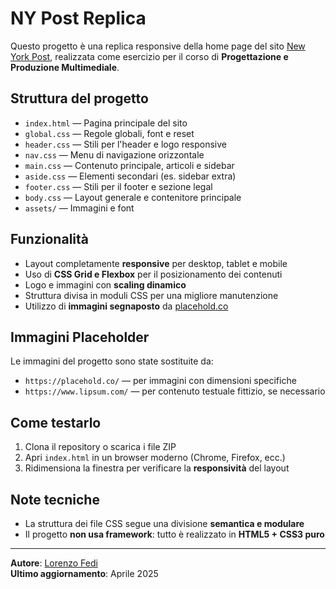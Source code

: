 # NY Post Replica

Questo progetto è una replica responsive della home page del sito [New York Post](https://nypost.com), realizzata come esercizio per il corso di **Progettazione e Produzione Multimediale**.

## Struttura del progetto

- `index.html` — Pagina principale del sito
- `global.css` — Regole globali, font e reset
- `header.css` — Stili per l'header e logo responsive
- `nav.css` — Menu di navigazione orizzontale
- `main.css` — Contenuto principale, articoli e sidebar
- `aside.css` — Elementi secondari (es. sidebar extra)
- `footer.css` — Stili per il footer e sezione legal
- `body.css` — Layout generale e contenitore principale
- `assets/` — Immagini e font

## Funzionalità

-  Layout completamente **responsive** per desktop, tablet e mobile
-  Uso di **CSS Grid e Flexbox** per il posizionamento dei contenuti
-  Logo e immagini con **scaling dinamico**
-  Struttura divisa in moduli CSS per una migliore manutenzione
-  Utilizzo di **immagini segnaposto** da [placehold.co](https://placehold.co)

## Immagini Placeholder

Le immagini del progetto sono state sostituite da:
- `https://placehold.co/` — per immagini con dimensioni specifiche
- `https://www.lipsum.com/` — per contenuto testuale fittizio, se necessario

## Come testarlo

1. Clona il repository o scarica i file ZIP
2. Apri `index.html` in un browser moderno (Chrome, Firefox, ecc.)
3. Ridimensiona la finestra per verificare la **responsività** del layout

## Note tecniche

- La struttura dei file CSS segue una divisione **semantica e modulare**
- Il progetto **non usa framework**: tutto è realizzato in **HTML5 + CSS3 puro**

---

**Autore**: [Lorenzo Fedi](https://github.com/LoreFedi28)  
**Ultimo aggiornamento**: Aprile 2025

